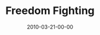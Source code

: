---
layout: message
category: message
series: "Free"
title: "Freedom Fighting"
date: 2010-03-21-00-00
message_id: 609
sc-permalink-url: "http://soundcloud.com/crdschurch/freedom-fighting"
audio: "http://s3.amazonaws.com/crossroads-media/messages/audio/Free5.mp3"
audio-duration: "37:47"
description: "Chuck Mingo talks about how freedom is maintained in the midst of community."
video: "http://s3.amazonaws.com/crossroads-media/messages/video/Free5.mp4"
video-duration: "37:47"
yt-video-id: "SRT6AyyfFNM"
video-image: "http://s3.amazonaws.com/crossroads-media/images/Free5-still.jpg"
program: "http://s3.amazonaws.com/crossroads-media/documents/03_20-21_10Program.pdf"
tag: 
 - mingo
 - community
 - freedom
 - birds
explicit: false
---